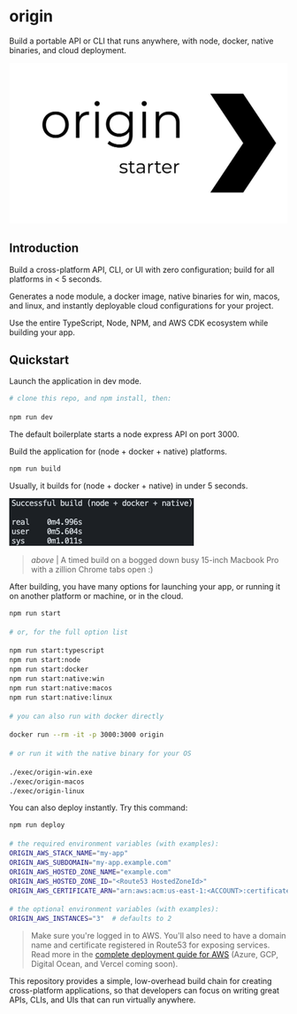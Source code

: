 # origin

Build a portable API or CLI that runs anywhere, with node, docker, native binaries, and cloud deployment.

![Origin logo](./logo.png)

## Introduction

Build a cross-platform API, CLI, or UI with zero configuration; build for all platforms in < 5 seconds.

Generates a node module, a docker image, native binaries for win, macos, and linux, and instantly 
deployable cloud configurations for your project.

Use the entire TypeScript, Node, NPM, and AWS CDK ecosystem while building your app.

## Quickstart

Launch the application in dev mode.

```bash
# clone this repo, and npm install, then:

npm run dev
```

The default boilerplate starts a node express API on port 3000.

Build the application for (node + docker + native) platforms.

```bash
npm run build
```

Usually, it builds for (node + docker + native) in under 5 seconds. 

![Screenshot of a timed build](./time.png)

> *above* | A timed build on a bogged down busy 15-inch Macbook Pro with a zillion Chrome tabs open :)

After building, you have many options for launching your app, or
running it on another platform or machine, or in the cloud.

```bash
npm run start

# or, for the full option list

npm run start:typescript
npm run start:node
npm run start:docker
npm run start:native:win
npm run start:native:macos
npm run start:native:linux

# you can also run with docker directly

docker run --rm -it -p 3000:3000 origin

# or run it with the native binary for your OS

./exec/origin-win.exe
./exec/origin-macos
./exec/origin-linux
```

You can also deploy instantly. Try this command:

```bash
npm run deploy

# the required environment variables (with examples):
ORIGIN_AWS_STACK_NAME="my-app"
ORIGIN_AWS_SUBDOMAIN="my-app.example.com"
ORIGIN_AWS_HOSTED_ZONE_NAME="example.com"
ORIGIN_AWS_HOSTED_ZONE_ID="<Route53 HostedZoneId>"
ORIGIN_AWS_CERTIFICATE_ARN="arn:aws:acm:us-east-1:<ACCOUNT>:certificate/<ID>"

# the optional environment variables (with examples):
ORIGIN_AWS_INSTANCES="3"  # defaults to 2
```

> Make sure you're logged in to AWS.
> You'll also need to have a domain name and certificate
> registered in Route53 for exposing services. Read more in
> the [complete deployment guide for AWS](./aws.md)
> (Azure, GCP, Digital Ocean, and Vercel coming soon).

This repository provides a simple, low-overhead build chain for
creating cross-platform applications, so that developers can focus
on writing great APIs, CLIs, and UIs that can run virtually anywhere.

